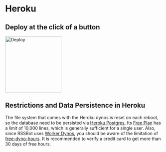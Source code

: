 # Heroku

## Deploy at the click of a button

<p>
<a href="https://www.heroku.com/deploy?template=https://github.com/fengkx/NodeRSSBot/tree/master">
  <img width=180 src="https://www.herokucdn.com/deploy/button.svg" alt="Deploy">
</a>
</p>

## Restrictions and Data Persistence in Heroku

The file system that comes with the Heroku dynos is reset on each reboot, so the database need to be persisted via [Heroku Postgres](https://devcenter.heroku.com/articles/heroku-postgresql), Its [Free Plan](https://elements.heroku.com/addons/heroku-postgresql) has a limit of 10,000 lines, which is generally sufficient for a single user. Also, since RSSBot uses [Worker Dynos](https://devcenter.heroku.com/articles/background-jobs-queueing), you should be aware of the limitation of [free-dyno-hours](https://devcenter.heroku.com/articles/free-dyno-hours). It is recommended to verify a credit card to get more than 30 days of free hours.
